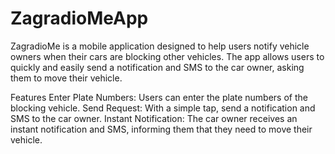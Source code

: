 # ZagradioMeApp

ZagradioMe is a mobile application designed to help users notify vehicle owners when their cars are blocking other vehicles. The app allows users to quickly and easily send a notification and SMS to the car owner, asking them to move their vehicle.

Features
Enter Plate Numbers: Users can enter the plate numbers of the blocking vehicle.
Send Request: With a simple tap, send a notification and SMS to the car owner.
Instant Notification: The car owner receives an instant notification and SMS, informing them that they need to move their vehicle.
